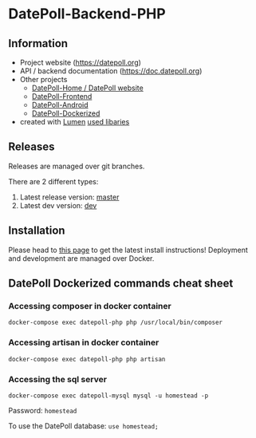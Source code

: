 # DatePoll-Backend-PHP
## Information
*  Project website (https://datepoll.org)
*  API / backend documentation (https://doc.datepoll.org)
*  Other projects
    * [DatePoll-Home / DatePoll website](https://gitlab.com/DatePoll/datepoll-home)
    * [DatePoll-Frontend](https://gitlab.com/DatePoll/datepoll-frontend)
    * [DatePoll-Android](https://gitlab.com/DatePoll/datepoll-android)
    * [DatePoll-Dockerized](https://gitlab.com/DatePoll/datepoll-dockerized)
* created with [Lumen](https://lumen.laravel.com) [used libaries](https://gitlab.com/DatePoll/datepoll-backend-php/-/blob/master/composer.json)

## Releases
Releases are managed over git branches.

There are 2 different types:
1. Latest release version: [master](https://gitlab.com/DatePoll/datepoll-backend-php/-/tree/master)
1. Latest dev version: [dev](https://gitlab.com/DatePoll/datepoll-backend-php/-/tree/development)
## Installation
Please head to [this page](https://docs.datepoll.org/installation/) to get the latest install instructions! Deployment and development are managed over Docker.

## DatePoll Dockerized commands cheat sheet
### Accessing composer in docker container
`docker-compose exec datepoll-php php /usr/local/bin/composer`

### Accessing artisan in docker container
`docker-compose exec datepoll-php php artisan`

### Accessing the sql server
`docker-compose exec datepoll-mysql mysql -u homestead -p`

Password: `homestead`

To use the DatePoll database: `use homestead;`
